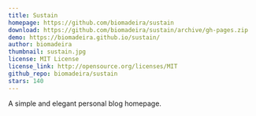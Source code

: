 ```yaml
---
title: Sustain
homepage: https://github.com/biomadeira/sustain
download: https://github.com/biomadeira/sustain/archive/gh-pages.zip
demo: https://biomadeira.github.io/sustain/
author: biomadeira
thumbnail: sustain.jpg
license: MIT License
license_link: http://opensource.org/licenses/MIT
github_repo: biomadeira/sustain
stars: 140
---
```


A simple and elegant personal blog homepage.